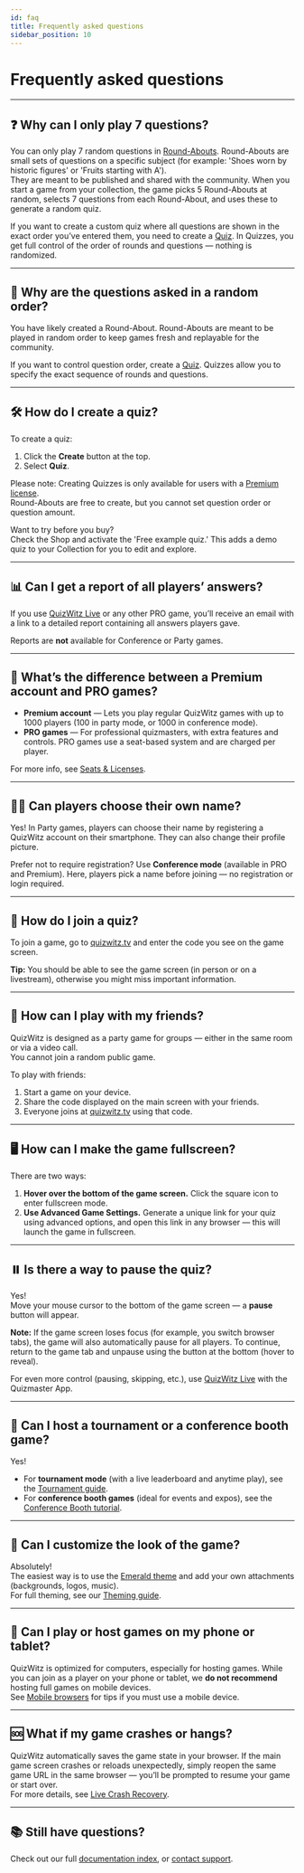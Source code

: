 ```yaml
---
id: faq
title: Frequently asked questions
sidebar_position: 10
---
```


# Frequently asked questions

---

## ❓ Why can I only play 7 questions?

You can only play 7 random questions in [Round-Abouts](editor/003-create-round-about.md). Round-Abouts are small sets of questions on a specific subject (for example: 'Shoes worn by historic figures' or 'Fruits starting with A').  
They are meant to be published and shared with the community. When you start a game from your collection, the game picks 5 Round-Abouts at random, selects 7 questions from each Round-About, and uses these to generate a random quiz.

If you want to create a custom quiz where all questions are shown in the exact order you’ve entered them, you need to create a [Quiz](editor/004-create-quizzes.md). In Quizzes, you get full control of the order of rounds and questions — nothing is randomized.

---

## 🔀 Why are the questions asked in a random order?

You have likely created a Round-About. Round-Abouts are meant to be played in random order to keep games fresh and replayable for the community.

If you want to control question order, create a [Quiz](editor/004-create-quizzes.md). Quizzes allow you to specify the exact sequence of rounds and questions.

---

## 🛠️ How do I create a quiz?

To create a quiz:
1. Click the **Create** button at the top.
2. Select **Quiz**.

Please note: Creating Quizzes is only available for users with a [Premium license](https://www.quizwitz.com/pricing).  
Round-Abouts are free to create, but you cannot set question order or question amount.

Want to try before you buy?  
Check the Shop and activate the 'Free example quiz.' This adds a demo quiz to your Collection for you to edit and explore.

---

## 📊 Can I get a report of all players’ answers?

If you use [QuizWitz Live](quizmaster/001-introduction.md) or any other PRO game, you’ll receive an email with a link to a detailed report containing all answers players gave.

Reports are **not** available for Conference or Party games.

---

## 💎 What’s the difference between a Premium account and PRO games?

- **Premium account** — Lets you play regular QuizWitz games with up to 1000 players (100 in party mode, or 1000 in conference mode).
- **PRO games** — For professional quizmasters, with extra features and controls. PRO games use a seat-based system and are charged per player.

For more info, see [Seats & Licenses](quizmaster/005-seats.md).

---

## 🧑‍🎤 Can players choose their own name?

Yes! In Party games, players can choose their name by registering a QuizWitz account on their smartphone. They can also change their profile picture.

Prefer not to require registration? Use **Conference mode** (available in PRO and Premium). Here, players pick a name before joining — no registration or login required.

---

## 🔑 How do I join a quiz?

To join a game, go to [quizwitz.tv](https://www.quizwitz.tv) and enter the code you see on the game screen.

**Tip:** You should be able to see the game screen (in person or on a livestream), otherwise you might miss important information.

---

## 🎉 How can I play with my friends?

QuizWitz is designed as a party game for groups — either in the same room or via a video call.  
You cannot join a random public game.

To play with friends:
1. Start a game on your device.
2. Share the code displayed on the main screen with your friends.
3. Everyone joins at [quizwitz.tv](https://www.quizwitz.tv) using that code.

---

## 🖥️ How can I make the game fullscreen?

There are two ways:

1. **Hover over the bottom of the game screen.** Click the square icon to enter fullscreen mode.
2. **Use Advanced Game Settings.** Generate a unique link for your quiz using advanced options, and open this link in any browser — this will launch the game in fullscreen.

---

## ⏸️ Is there a way to pause the quiz?

Yes!  
Move your mouse cursor to the bottom of the game screen — a **pause** button will appear.

**Note:** If the game screen loses focus (for example, you switch browser tabs), the game will also automatically pause for all players. To continue, return to the game tab and unpause using the button at the bottom (hover to reveal).

For even more control (pausing, skipping, etc.), use [QuizWitz Live](quizmaster/001-introduction.md) with the Quizmaster App.

---

## 👥 Can I host a tournament or a conference booth game?

Yes!
- For **tournament mode** (with a live leaderboard and anytime play), see the [Tournament guide](tutorials/060-tournament.md).
- For **conference booth games** (ideal for events and expos), see the [Conference Booth tutorial](tutorials/050-conference-booth.md).

---

## 🎨 Can I customize the look of the game?

Absolutely!  
The easiest way is to use the [Emerald theme](advanced/011-emerald-theme.md) and add your own attachments (backgrounds, logos, music).  
For full theming, see our [Theming guide](advanced/010-theming.md).

---

## 📱 Can I play or host games on my phone or tablet?

QuizWitz is optimized for computers, especially for hosting games. While you can join as a player on your phone or tablet, we **do not recommend** hosting full games on mobile devices.  
See [Mobile browsers](quizmaster/010-mobile-browsers.md) for tips if you must use a mobile device.

---

## 🆘 What if my game crashes or hangs?

QuizWitz automatically saves the game state in your browser. If the main game screen crashes or reloads unexpectedly, simply reopen the same game URL in the same browser — you’ll be prompted to resume your game or start over.  
For more details, see [Live Crash Recovery](099-game-recovery.md).

---

## 📚 Still have questions?

Check out our full [documentation index](/), or [contact support](mailto:support@catlab.be).
